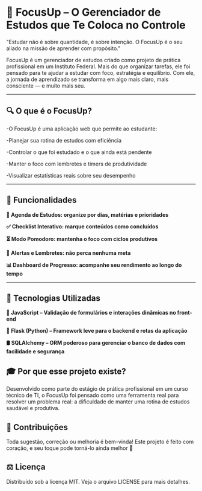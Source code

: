 # 🎯 FocusUp – O Gerenciador de Estudos que Te Coloca no Controle
"Estudar não é sobre quantidade, é sobre intenção. O FocusUp é o seu aliado na missão de aprender com propósito."

FocusUp é um gerenciador de estudos criado como projeto de prática profissional em um Instituto Federal. Mais do que organizar tarefas, ele foi pensado para te ajudar a estudar com foco, estratégia e equilíbrio.
Com ele, a jornada de aprendizado se transforma em algo mais claro, mais consciente — e muito mais seu.

---

## 🔍 O que é o FocusUp?

 -O FocusUp é uma aplicação web que permite ao estudante:

 -Planejar sua rotina de estudos com eficiência

 -Controlar o que foi estudado e o que ainda está pendente

 -Manter o foco com lembretes e timers de produtividade

 -Visualizar estatísticas reais sobre seu desempenho

---

## 🚀 Funcionalidades
**📆 Agenda de Estudos: organize por dias, matérias e prioridades**

**✅ Checklist Interativo: marque conteúdos como concluídos**

**⏳ Modo Pomodoro: mantenha o foco com ciclos produtivos**

**🔔 Alertas e Lembretes: não perca nenhuma meta**

**📊 Dashboard de Progresso: acompanhe seu rendimento ao longo do tempo**

---

## 🧠 Tecnologias Utilizadas

**🎨 JavaScript – Validação de formulários e interações dinâmicas no front-end**

**🐍 Flask (Python) – Framework leve para o backend e rotas da aplicação**

**🛢️ SQLAlchemy – ORM poderoso para gerenciar o banco de dados com facilidade e segurança**

## 🎓 Por que esse projeto existe?
Desenvolvido como parte do estágio de prática profissional em um curso técnico de TI, o FocusUp foi pensado como uma ferramenta real para resolver um problema real: a dificuldade de manter uma rotina de estudos saudável e produtiva.

## 🤝 Contribuições
Toda sugestão, correção ou melhoria é bem-vinda!
Este projeto é feito com coração, e seu toque pode torná-lo ainda melhor 💙

## ⚖️ Licença
Distribuído sob a licença MIT. Veja o arquivo LICENSE para mais detalhes.

